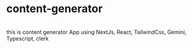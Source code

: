 # content-generator
<br>
this is content generator App using NextJs, React, TailwindCss, Gemini, Typescript, clerk
